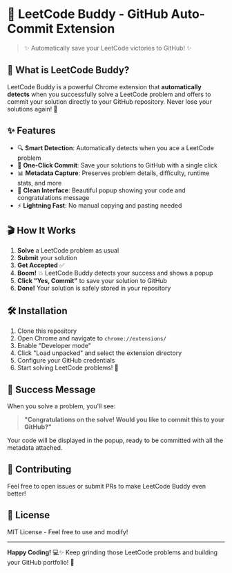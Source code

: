 # 🚀 LeetCode Buddy - GitHub Auto-Commit Extension

> ✨ Automatically save your LeetCode victories to GitHub! ✨

## 🎯 What is LeetCode Buddy?

LeetCode Buddy is a powerful Chrome extension that **automatically detects** when you successfully solve a LeetCode problem and offers to commit your solution directly to your GitHub repository. Never lose your solutions again! 🎉

## ✨ Features

- 🔍 **Smart Detection**: Automatically detects when you ace a LeetCode problem
- 💾 **One-Click Commit**: Save your solutions to GitHub with a single click
- 📊 **Metadata Capture**: Preserves problem details, difficulty, runtime stats, and more
- 🎨 **Clean Interface**: Beautiful popup showing your code and congratulations message
- ⚡ **Lightning Fast**: No manual copying and pasting needed

## 🎬 How It Works

1. **Solve** a LeetCode problem as usual
2. **Submit** your solution
3. **Get Accepted** ✅
4. **Boom!** 💥 LeetCode Buddy detects your success and shows a popup
5. **Click "Yes, Commit"** to save your solution to GitHub
6. **Done!** Your solution is safely stored in your repository

## 🛠️ Installation

1. Clone this repository
2. Open Chrome and navigate to `chrome://extensions/`
3. Enable "Developer mode"
4. Click "Load unpacked" and select the extension directory
5. Configure your GitHub credentials
6. Start solving LeetCode problems! 🧠

## 🎊 Success Message

When you solve a problem, you'll see:

> **"Congratulations on the solve! Would you like to commit this to your GitHub?"**

Your code will be displayed in the popup, ready to be committed with all the metadata attached.

## 🤝 Contributing

Feel free to open issues or submit PRs to make LeetCode Buddy even better!

## 📝 License

MIT License - Feel free to use and modify!

---

**Happy Coding!** 💻✨ Keep grinding those LeetCode problems and building your GitHub portfolio! 🌟